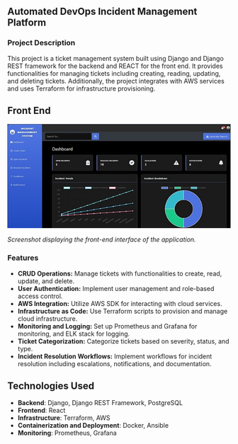 ## Automated DevOps Incident Management Platform

### Project Description

This project is a ticket management system built using Django and Django REST framework for the backend and REACT for the front end. It provides functionalities for managing tickets including creating, reading, updating, and deleting tickets. Additionally, the project integrates with AWS services and uses Terraform for infrastructure provisioning.



## Front End

<p align="center">
  <img src="FrontEnd.jpg" alt="Front End" width="800">
</p>

*Screenshot displaying the front-end interface of the application.*

### Features
- **CRUD Operations:** Manage tickets with functionalities to create, read, update, and delete.
- **User Authentication:** Implement user management and role-based access control.
- **AWS Integration:** Utilize AWS SDK for interacting with cloud services.
- **Infrastructure as Code:** Use Terraform scripts to provision and manage cloud infrastructure.
- **Monitoring and Logging:** Set up Prometheus and Grafana for monitoring, and ELK stack for logging.
- **Ticket Categorization:** Categorize tickets based on severity, status, and type.
- **Incident Resolution Workflows:** Implement workflows for incident resolution including escalations, notifications, and documentation.

## Technologies Used

- **Backend**: Django, Django REST Framework, PostgreSQL
- **Frontend**: React
- **Infrastructure**: Terraform, AWS
- **Containerization and Deployment**: Docker, Ansible
- **Monitoring**: Prometheus, Grafana
